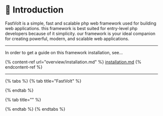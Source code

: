 # 👋 Introduction

FastVolt is a simple, fast and scalable php web framework used for building web applications. this framework is best suited for entry-level php developers because of it simplicity. our framework is your ideal companion for creating powerful, modern, and scalable web applications.

***

In order to get a guide on this framework installation, see...

{% content-ref url="overview/installation.md" %}
[installation.md](overview/installation.md)
{% endcontent-ref %}

***

{% tabs %}
{% tab title="FastVolt" %}

{% endtab %}

{% tab title="" %}

{% endtab %}
{% endtabs %}
